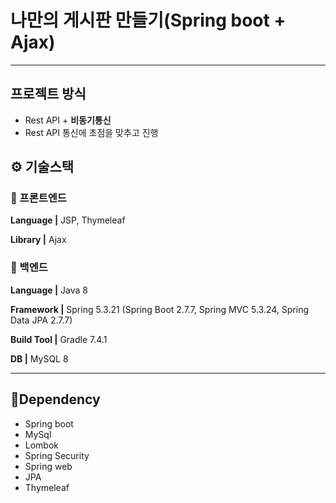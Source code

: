 # 나만의 게시판 만들기(Spring boot + Ajax)
<hr/>

## 프로젝트 방식

- Rest API + **비동기통신**
- Rest API 통신에 초점을 맞추고 진행

## ⚙️ 기술스택
### 🧷 프론트엔드

**Language |** JSP, Thymeleaf 

**Library |** Ajax

### 🧷 백엔드
**Language |** Java 8

**Framework |** Spring 5.3.21 (Spring Boot 2.7.7, Spring MVC 5.3.24, Spring Data JPA 2.7.7)

**Build Tool |** Gradle 7.4.1

**DB |** MySQL 8

---
## 💉️Dependency
- Spring boot
- MySql
- Lombok
- Spring Security
- Spring web
- JPA
- Thymeleaf 